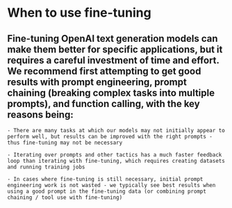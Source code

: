 # When to use fine-tuning

## Fine-tuning OpenAI text generation models can make them better for specific applications, but it requires a careful investment of time and effort. We recommend first attempting to get good results with prompt engineering, prompt chaining (breaking complex tasks into multiple prompts), and function calling, with the key reasons being:

    - There are many tasks at which our models may not initially appear to perform well, but results can be improved with the right prompts - thus fine-tuning may not be necessary

    - Iterating over prompts and other tactics has a much faster feedback loop than iterating with fine-tuning, which requires creating datasets and running training jobs
    
    - In cases where fine-tuning is still necessary, initial prompt engineering work is not wasted - we typically see best results when using a good prompt in the fine-tuning data (or combining prompt chaining / tool use with fine-tuning)
